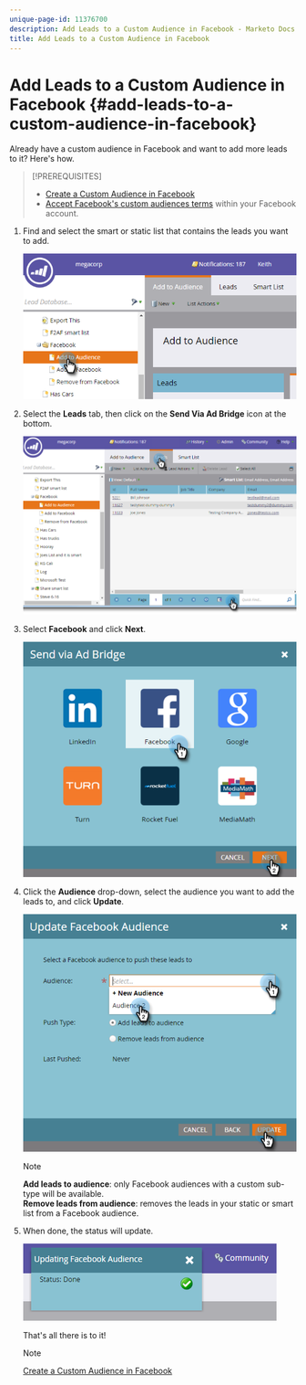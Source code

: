 ```yaml
---
unique-page-id: 11376700
description: Add Leads to a Custom Audience in Facebook - Marketo Docs - Product Documentation
title: Add Leads to a Custom Audience in Facebook
---
```


# Add Leads to a Custom Audience in Facebook {#add-leads-to-a-custom-audience-in-facebook}

Already have a custom audience in Facebook and want to add more leads to it? Here's how.

>[!PREREQUISITES]
>
>* [Create a Custom Audience in Facebook](/help/marketo/product-docs/demand-generation/facebook/create-a-custom-audience-in-facebook.md)
>* [Accept Facebook's custom audiences terms](https://www.facebook.com/ads/manage/customaudiences/tos.php) within your Facebook account.
>

1. Find and select the smart or static list that contains the leads you want to add.

   ![](assets/one.png)

1. Select the **Leads** tab, then click on the **Send Via Ad Bridge** icon at the bottom.

   ![](assets/two-1.png)

1. Select **Facebook** and click **Next**.

   ![](assets/three.png)

1. Click the **Audience** drop-down, select the audience you want to add the leads to, and click **Update**.

   ![](assets/4.png)

   >[!NOTE]
   >
   >**Add leads to audience**: only Facebook audiences with a custom sub-type will be available.  
   >**Remove leads from audience**: removes the leads in your static or smart list from a Facebook audience.

1. When done, the status will update.

   ![](assets/five-1.png)

   That's all there is to it!

   >[!NOTE]
   >
   >[Create a Custom Audience in Facebook](/help/marketo/product-docs/demand-generation/facebook/create-a-custom-audience-in-facebook.md)
